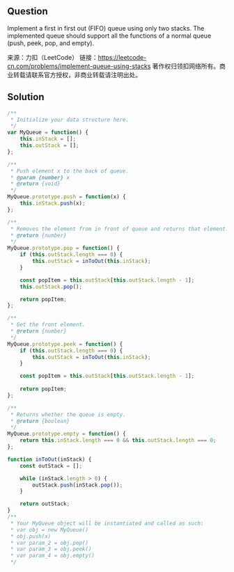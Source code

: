 ## Question
Implement a first in first out (FIFO) queue using only two stacks. The implemented queue should support all the functions of a normal queue (push, peek, pop, and empty).

来源：力扣（LeetCode）
链接：https://leetcode-cn.com/problems/implement-queue-using-stacks
著作权归领扣网络所有。商业转载请联系官方授权，非商业转载请注明出处。

## Solution
```javascript
/**
 * Initialize your data structure here.
 */
var MyQueue = function() {
    this.inStack = [];
    this.outStack = [];
};

/**
 * Push element x to the back of queue. 
 * @param {number} x
 * @return {void}
 */
MyQueue.prototype.push = function(x) {
    this.inStack.push(x);
};

/**
 * Removes the element from in front of queue and returns that element.
 * @return {number}
 */
MyQueue.prototype.pop = function() {
    if (this.outStack.length === 0) {
        this.outStack = inToOut(this.inStack);
    }

    const popItem = this.outStack[this.outStack.length - 1];
    this.outStack.pop();

    return popItem;
};

/**
 * Get the front element.
 * @return {number}
 */
MyQueue.prototype.peek = function() {
    if (this.outStack.length === 0) {
        this.outStack = inToOut(this.inStack);
    }

    const popItem = this.outStack[this.outStack.length - 1];
    
    return popItem;
};

/**
 * Returns whether the queue is empty.
 * @return {boolean}
 */
MyQueue.prototype.empty = function() {
    return this.inStack.length === 0 && this.outStack.length === 0;
};

function inToOut(inStack) {
    const outStack = [];

    while (inStack.length > 0) {
        outStack.push(inStack.pop());
    }

    return outStack;
}
/**
 * Your MyQueue object will be instantiated and called as such:
 * var obj = new MyQueue()
 * obj.push(x)
 * var param_2 = obj.pop()
 * var param_3 = obj.peek()
 * var param_4 = obj.empty()
 */
```